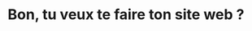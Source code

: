 ---
layout: post
title: "Bon, tu veux te faire ton site web ?"
link: https://blog.professeurjoachim.com/billet/2024-12-15-bon-tu-veux-te-faire-ton-site-web
author: ""
published_date: ""
description: ""
language: "fr"
categories: "Liens"
tags: "auto-hébergement posse développement"
og-tags: "auto-hébergement posse développement"
permalink: /:categories/:year/:month/:day/:title/
---